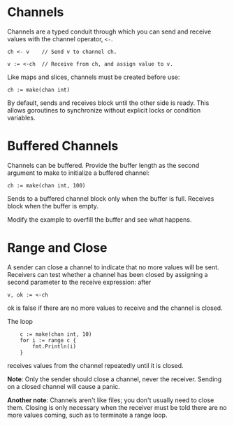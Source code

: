 # Channels
Channels are a typed conduit through which you can send and receive values with the channel operator, `<-`.

`
ch <- v    // Send v to channel ch.
`

`
v := <-ch  // Receive from ch, and assign value to v.
`

Like maps and slices, channels must be created before use:

`
ch := make(chan int)
`

By default, sends and receives block until the other side is ready. This allows goroutines to synchronize without explicit locks or condition variables.

# Buffered Channels
Channels can be buffered. Provide the buffer length as the second argument to make to initialize a buffered channel:

`
ch := make(chan int, 100)
`

Sends to a buffered channel block only when the buffer is full. Receives block when the buffer is empty.

Modify the example to overfill the buffer and see what happens.

# Range and Close
A sender can close a channel to indicate that no more values will be sent. Receivers can test whether a channel has been closed by assigning a second parameter to the receive expression: after

`
v, ok := <-ch
`

ok is false if there are no more values to receive and the channel is closed.

The loop 

```
    c := make(chan int, 10)
    for i := range c {
        fmt.Println(i)
    }
```

receives values from the channel repeatedly until it is closed.

**Note**: Only the sender should close a channel, never the receiver. Sending on a closed channel will cause a panic.

**Another note**: Channels aren't like files; you don't usually need to close them. Closing is only necessary when the receiver must be told there are no more values coming, such as to terminate a range loop.